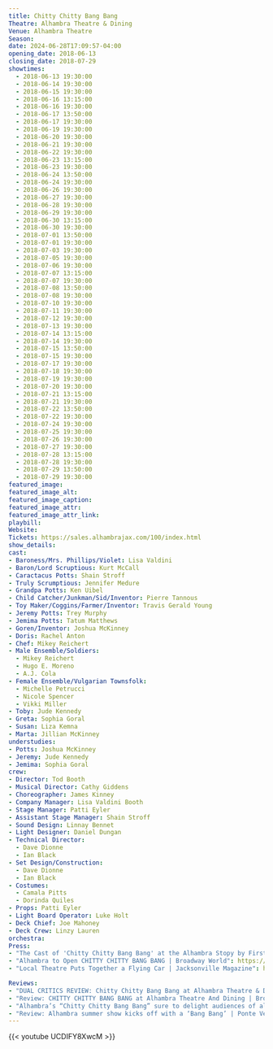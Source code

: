 ```yaml
---
title: Chitty Chitty Bang Bang
Theatre: Alhambra Theatre & Dining
Venue: Alhambra Theatre
Season: 
date: 2024-06-28T17:09:57-04:00
opening_date: 2018-06-13
closing_date: 2018-07-29
showtimes:
  - 2018-06-13 19:30:00
  - 2018-06-14 19:30:00
  - 2018-06-15 19:30:00
  - 2018-06-16 13:15:00
  - 2018-06-16 19:30:00
  - 2018-06-17 13:50:00
  - 2018-06-17 19:30:00
  - 2018-06-19 19:30:00
  - 2018-06-20 19:30:00
  - 2018-06-21 19:30:00
  - 2018-06-22 19:30:00
  - 2018-06-23 13:15:00
  - 2018-06-23 19:30:00
  - 2018-06-24 13:50:00
  - 2018-06-24 19:30:00
  - 2018-06-26 19:30:00
  - 2018-06-27 19:30:00
  - 2018-06-28 19:30:00
  - 2018-06-29 19:30:00
  - 2018-06-30 13:15:00
  - 2018-06-30 19:30:00
  - 2018-07-01 13:50:00
  - 2018-07-01 19:30:00
  - 2018-07-03 19:30:00
  - 2018-07-05 19:30:00
  - 2018-07-06 19:30:00
  - 2018-07-07 13:15:00
  - 2018-07-07 19:30:00
  - 2018-07-08 13:50:00
  - 2018-07-08 19:30:00
  - 2018-07-10 19:30:00
  - 2018-07-11 19:30:00
  - 2018-07-12 19:30:00
  - 2018-07-13 19:30:00
  - 2018-07-14 13:15:00
  - 2018-07-14 19:30:00
  - 2018-07-15 13:50:00
  - 2018-07-15 19:30:00
  - 2018-07-17 19:30:00
  - 2018-07-18 19:30:00
  - 2018-07-19 19:30:00
  - 2018-07-20 19:30:00
  - 2018-07-21 13:15:00
  - 2018-07-21 19:30:00
  - 2018-07-22 13:50:00
  - 2018-07-22 19:30:00
  - 2018-07-24 19:30:00
  - 2018-07-25 19:30:00
  - 2018-07-26 19:30:00
  - 2018-07-27 19:30:00
  - 2018-07-28 13:15:00
  - 2018-07-28 19:30:00
  - 2018-07-29 13:50:00
  - 2018-07-29 19:30:00
featured_image: 
featured_image_alt: 
featured_image_caption: 
featured_image_attr: 
featured_image_attr_link: 
playbill: 
Website: 
Tickets: https://sales.alhambrajax.com/100/index.html
show_details: 
cast:
- Baroness/Mrs. Phillips/Violet: Lisa Valdini
- Baron/Lord Scruptious: Kurt McCall
- Caractacus Potts: Shain Stroff
- Truly Scrumptious: Jennifer Medure
- Grandpa Potts: Ken Uibel
- Child Catcher/Junkman/Sid/Inventor: Pierre Tannous
- Toy Maker/Coggins/Farmer/Inventor: Travis Gerald Young
- Jeremy Potts: Trey Murphy
- Jemima Potts: Tatum Matthews
- Goren/Inventor: Joshua McKinney
- Doris: Rachel Anton
- Chef: Mikey Reichert
- Male Ensemble/Soldiers: 
  - Mikey Reichert
  - Hugo E. Moreno
  - A.J. Cola
- Female Ensemble/Vulgarian Townsfolk:
  - Michelle Petrucci
  - Nicole Spencer
  - Vikki Miller
- Toby: Jude Kennedy
- Greta: Sophia Goral
- Susan: Liza Kemna
- Marta: Jillian McKinney
understudies:
- Potts: Joshua McKinney
- Jeremy: Jude Kennedy
- Jemima: Sophia Goral
crew:
- Director: Tod Booth
- Musical Director: Cathy Giddens
- Choreographer: James Kinney
- Company Manager: Lisa Valdini Booth
- Stage Manager: Patti Eyler
- Assistant Stage Manager: Shain Stroff
- Sound Design: Linnay Bennet
- Light Designer: Daniel Dungan
- Technical Director: 
  - Dave Dionne
  - Ian Black
- Set Design/Construction: 
  - Dave Dionne
  - Ian Black
- Costumes: 
  - Camala Pitts
  - Dorinda Quiles
- Props: Patti Eyler
- Light Board Operator: Luke Holt
- Deck Chief: Joe Mahoney
- Deck Crew: Linzy Lauren
orchestra:
Press: 
- "The Cast of 'Chitty Chitty Bang Bang' at the Alhambra Stopy by First Coast Living | First Coast News": https://www.firstcoastnews.com/video/news/local/first-coast-living/fcl-wednesday-july-4th-chitty-chitty-bang-bang-at-the-alhambra/77-8180625
- "Alhambra to Open CHITTY CHITTY BANG BANG | Broadway World": https://www.broadwayworld.com/jacksonville/article/Alhambra-to-Open-CHITTY-CHITTY-BANG-BANG-20180601
- "Local Theatre Puts Together a Flying Car | Jacksonville Magazine": https://www.jacksonvillemag.com/2018/06/11/chitty-chitty-bang-bang/

Reviews:
- "DUAL CRITICS REVIEW: Chitty Chitty Bang Bang at Alhambra Theatre & Dining | Folio Weekly / EU": https://folioweekly.com/2018/06/25/chitty-chitty-bang-bang-alhambra-theatre-dining-review/
- "Review: CHITTY CHITTY BANG BANG at Alhambra Theatre And Dining | Broadway World": https://www.broadwayworld.com/jacksonville/article/BWW-Review-CHITTY-CHITTY-BANG-BANG-at-Alhambra-Theatre-And-Dining-20180619
- "Alhambra’s “Chitty Chitty Bang Bang” sure to delight audiences of all ages | Ponte Vedra NewsLine": https://www.floridanewsline.com/creekline-st-johns/alhambras-chitty-chitty-bang-bang-sure-delight-audiences-ages/
- "Review: Alhambra summer show kicks off with a ‘Bang Bang’ | Ponte Vedra Recorder": https://pontevedrarecorder.com/stories/review-alhambra-summer-show-kicks-off-with-a-bang-bang,6643
---
```


{{< youtube UCDIFY8XwcM >}}